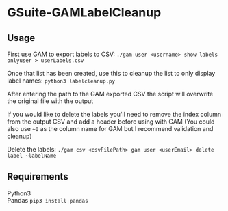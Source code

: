 # GSuite-GAMLabelCleanup

## Usage
First use GAM to export labels to CSV: ```./gam user <username> show labels onlyuser > userLabels.csv```

Once that list has been created, use this to cleanup the list to only display label names: ```python3 labelcleanup.py```

After entering the path to the GAM exported CSV the script will overwrite the original file with the output

If you would like to delete the labels you'll need to remove the index column from the output CSV and add a header before using with GAM (You could also use `~0` as the column name for GAM but I recommend validation and cleanup)

Delete the labels: ```./gam csv <csvFilePath> gam user <userEmail> delete label ~labelName```

## Requirements
Python3  
Pandas ```pip3 install pandas```
